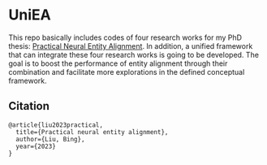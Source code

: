 # UniEA

This repo basically includes codes of four research works for my PhD thesis: [Practical Neural Entity Alignment](https://espace.library.uq.edu.au/view/UQ:b088971/s4602675_phd_thesis.pdf).
In addition, a unified framework that can integrate these four research works is going to be developed. 
The goal is to boost the performance of entity alignment through their combination and facilitate more explorations in the defined conceptual framework.


## Citation

```
@article{liu2023practical,
  title={Practical neural entity alignment},
  author={Liu, Bing},
  year={2023}
}
```


